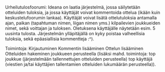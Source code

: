 Urheilutulosfoorumi:
Ideana on laatia järjestelmä, jossa säilytetään otteluiden tuloksia, ja jossa käyttäjät voivat
kommentoida ottelua (ikään kuin keskustelufoorumin lankaa). Käyttäjät voivat lisätä ottelutuloksia
antamalla ajan, paikan (tapahtuman nimen, liigan nimen yms.) kilpailevien joukkueiden nimet, sekä
voittajan ja tuloksen. Oletuksena käyttäjälle näytetään esim. 5 uusinta tulosta. Järjestelmän
ylläpitäjällä on kyky poistaa valheellisia tuloksia, sekä epäasiallisia kommentteja :^).

Toimintoja:
Kirjautuminen
Kommentin lisääminen
Ottelun lisääminen
Otteluiden hakeminen joukkueen perusteella
(lisäksi mahd. toimintoja:
top joukkue (järjestelmään tallennettujen otteluiden perusteella)
top käyttäjä (viestien ja/tai käyttäjien tallentamien otteluiden lukumäärän perusteella)).
